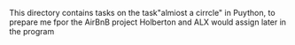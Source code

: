 This directory contains tasks on the task"almiost a cirrcle" in Puython, to prepare me fpor the AirBnB project Holberton and ALX would assign later in the program
